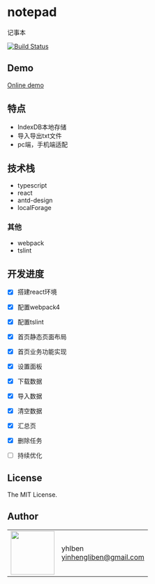 # notepad

记事本

[![Build Status](https://www.travis-ci.org/yhlben/notepad.svg?branch=master)](https://www.travis-ci.org/yhlben/notepad)

## Demo

[Online demo](http://yinhengli.com:8083)

## 特点
* IndexDB本地存储
* 导入导出txt文件
* pc端，手机端适配

## 技术栈
* typescript
* react
* antd-design
* localForage



### 其他
* webpack
* tslint

## 开发进度
* [x] 搭建react环境
* [x] 配置webpack4
* [x] 配置tslint
* [x] 首页静态页面布局
* [x] 首页业务功能实现
* [x] 设置面板
* [x] 下载数据
* [x] 导入数据
* [x] 清空数据
* [x] 汇总页
* [x] 删除任务
* [ ] 持续优化


## License

The MIT License.

## Author

<table>
  <tr>
    <td>
      <img src="https://github.com/yhlben.png?s=100" width="100">
    </td>
    <td>
      yhlben<br />
      <a href="mailto:yinhengliben@gmail.com">yinhengliben@gmail.com</a><br />
    </td>
  </tr>
</table>